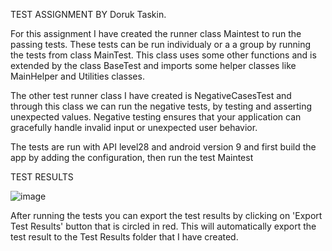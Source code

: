 TEST ASSIGNMENT BY Doruk Taskin.

For this assignment I have created the runner class Maintest to run the passing tests. These tests can be run individualy or a a group by running the tests from class MainTest.
This class uses some other functions and is extended by the class BaseTest and imports some helper classes like MainHelper and Utilities classes.

The other test runner class I have created is NegativeCasesTest and through this class we can run the negative tests, by testing and asserting unexpected values. 
Negative testing ensures that your application can gracefully handle invalid input or unexpected user behavior.

The tests are run with API level28 and android version 9 and first build the app by adding the configuration, then run the test Maintest

TEST RESULTS

![image](https://user-images.githubusercontent.com/32645994/141361392-680906a5-953b-4886-8388-d70478184a02.png)


After running the tests you can export the test results by clicking on 'Export Test Results' button that is circled in red.
This will automatically export the test result to the Test Results folder that I have created.

